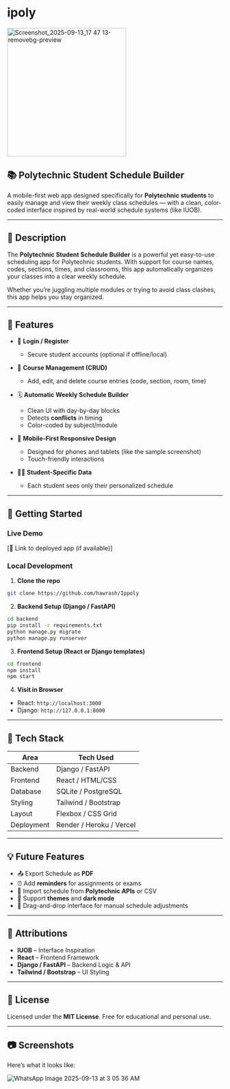 # ipoly


<img width="278" height="300" alt="Screenshot_2025-09-13_17 47 13-removebg-preview" src="https://github.com/user-attachments/assets/6d257264-a167-44b3-929a-574d2090911f" />




## 📚 Polytechnic Student Schedule Builder

A mobile-first web app designed specifically for **Polytechnic students** to easily manage and view their weekly class schedules — with a clean, color-coded interface inspired by real-world schedule systems (like IUOB).




---

## 📝 Description

The **Polytechnic Student Schedule Builder** is a powerful yet easy-to-use scheduling app for Polytechnic students. With support for course names, codes, sections, times, and classrooms, this app automatically organizes your classes into a clear weekly schedule.

Whether you’re juggling multiple modules or trying to avoid class clashes, this app helps you stay organized.

---

## 🎯 Features

- 🔐 **Login / Register**
  - Secure student accounts (optional if offline/local)
  
- 🧾 **Course Management (CRUD)**
  - Add, edit, and delete course entries (code, section, room, time)
  
- 🗓 **Automatic Weekly Schedule Builder**
  - Clean UI with day-by-day blocks
  - Detects **conflicts** in timing
  - Color-coded by subject/module
  
- 📱 **Mobile-First Responsive Design**
  - Designed for phones and tablets (like the sample screenshot)
  - Touch-friendly interactions
  
- 👨‍🎓 **Student-Specific Data**
  - Each student sees only their personalized schedule


---

## 🚀 Getting Started

### Live Demo

[🔗 Link to deployed app (if available)]

### Local Development

1. **Clone the repo**

```bash
git clone https://github.com/hawrash/Ippoly
```

2. **Backend Setup (Django / FastAPI)**

```bash
cd backend
pip install -r requirements.txt
python manage.py migrate
python manage.py runserver
```

3. **Frontend Setup (React or Django templates)**

```bash
cd frontend
npm install
npm start
```

4. **Visit in Browser**

- React: `http://localhost:3000`
- Django: `http://127.0.0.1:8000`

---

## 🧰 Tech Stack

| Area        | Tech Used           |
|-------------|---------------------|
| Backend     | Django / FastAPI     |
| Frontend    | React / HTML/CSS     |
| Database    | SQLite / PostgreSQL  |
| Styling     | Tailwind / Bootstrap |
| Layout      | Flexbox / CSS Grid   |
| Deployment  | Render / Heroku / Vercel |

---

## 💡 Future Features

- 📤 Export Schedule as **PDF**
- ⏰ Add **reminders** for assignments or exams
- 🔄 Import schedule from **Polytechnic APIs** or CSV
- 🎨 Support **themes** and **dark mode**
- 📱 Drag-and-drop interface for manual schedule adjustments

---

## 🙌 Attributions

- **IUOB** – Interface Inspiration
- **React** – Frontend Framework
- **Django / FastAPI** – Backend Logic & API
- **Tailwind / Bootstrap** – UI Styling

---

## 📄 License

Licensed under the **MIT License**. Free for educational and personal use.

---

## 📷 Screenshots

Here’s what it looks like:

![WhatsApp Image 2025-09-13 at 3 05 36 AM](https://github.com/user-attachments/assets/e21d3fb8-96db-4a3c-ba3b-3ce383ad7666)
